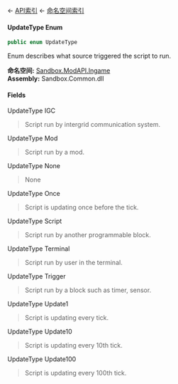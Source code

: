 ← [API索引](Api-Index) ← [命名空间索引](Namespace-Index)

#### UpdateType Enum

```csharp
public enum UpdateType
```

Enum describes what source triggered the script to run.

**命名空间:** [Sandbox.ModAPI.Ingame](Sandbox.ModAPI.Ingame)  
**Assembly:** Sandbox.Common.dll

#### Fields

UpdateType IGC

> Script run by intergrid communication system.

UpdateType Mod

> Script run by a mod.

UpdateType None

> None

UpdateType Once

> Script is updating once before the tick.

UpdateType Script

> Script run by another programmable block.

UpdateType Terminal

> Script run by user in the terminal.

UpdateType Trigger

> Script run by a block such as timer, sensor.

UpdateType Update1

> Script is updating every tick.

UpdateType Update10

> Script is updating every 10th tick.

UpdateType Update100

> Script is updating every 100th tick.

